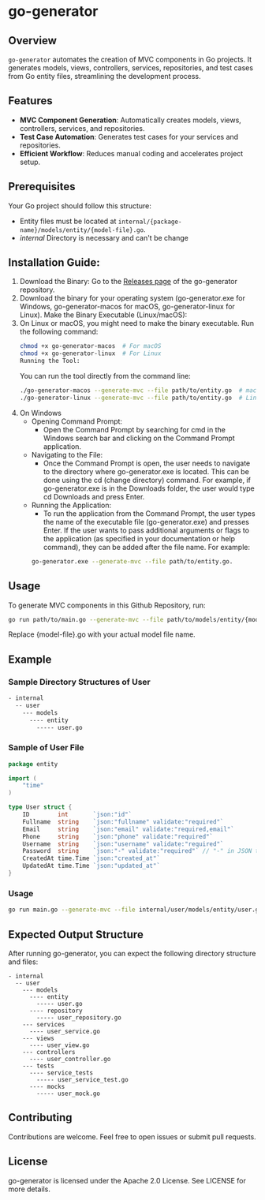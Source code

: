 # go-generator

## Overview
`go-generator` automates the creation of MVC components in Go projects. It generates models, views, controllers, services, repositories, and test cases from Go entity files, streamlining the development process.

## Features
- **MVC Component Generation**: Automatically creates models, views, controllers, services, and repositories.
- **Test Case Automation**: Generates test cases for your services and repositories.
- **Efficient Workflow**: Reduces manual coding and accelerates project setup.

## Prerequisites
Your Go project should follow this structure:
- Entity files must be located at `internal/{package-name}/models/entity/{model-file}.go`.
- *internal* Directory is necessary and can't be change

## Installation Guide:
1. Download the Binary:
Go to the [Releases page](https://github.com/pworld/go-generator/releases/tag/v.1.0.2) of the go-generator repository. 
2. Download the binary for your operating system (go-generator.exe for Windows, go-generator-macos for macOS, go-generator-linux for Linux).
Make the Binary Executable (Linux/macOS):
3. On Linux or macOS, you might need to make the binary executable. Run the following command:
    ```bash
    chmod +x go-generator-macos  # For macOS
    chmod +x go-generator-linux  # For Linux
    Running the Tool:
    ```
    You can run the tool directly from the command line:
    ```bash
    ./go-generator-macos --generate-mvc --file path/to/entity.go  # macOS
    ./go-generator-linux --generate-mvc --file path/to/entity.go  # Linux
    ```
4. On Windows
    - Opening Command Prompt: 
      - Open the Command Prompt by searching for cmd in the Windows search bar and clicking on the Command Prompt application.
    - Navigating to the File: 
      - Once the Command Prompt is open, the user needs to navigate to the directory where go-generator.exe is located. This can be done using the cd (change directory) command.
      For example, if go-generator.exe is in the Downloads folder, the user would type cd Downloads and press Enter.
    - Running the Application:
      - To run the application from the Command Prompt, the user types the name of the executable file (go-generator.exe) and presses Enter.
      If the user wants to pass additional arguments or flags to the application (as specified in your documentation or help command), they can be added after the file name. For example: 
      ```bash
      go-generator.exe --generate-mvc --file path/to/entity.go.
      ```
## Usage
To generate MVC components in this Github Repository, run:
```bash
go run path/to/main.go --generate-mvc --file path/to/models/entity/{model-file}.go
```
Replace {model-file}.go with your actual model file name.

## Example

### Sample Directory Structures of User
```bash
- internal
  -- user
    --- models
      ---- entity
        ----- user.go
```

### Sample of User File
```go
package entity

import (
	"time"
)

type User struct {
	ID        int       `json:"id"`
	Fullname  string    `json:"fullname" validate:"required"`
	Email     string    `json:"email" validate:"required,email"`
	Phone     string    `json:"phone" validate:"required"`
	Username  string    `json:"username" validate:"required"`
	Password  string    `json:"-" validate:"required"` // "-" in JSON tag to prevent sending the password hash
	CreatedAt time.Time `json:"created_at"`
	UpdatedAt time.Time `json:"updated_at"`
}
```
### Usage
```bash
go run main.go --generate-mvc --file internal/user/models/entity/user.go
```

## Expected Output Structure
After running go-generator, you can expect the following directory structure and files:
```base
- internal
  -- user
    --- models
      ---- entity
        ----- user.go
      ---- repository
        ----- user_repository.go
    --- services
      ---- user_service.go
    --- views
      ---- user_view.go
    --- controllers
      ---- user_controller.go
    --- tests
      ---- service_tests
        ----- user_service_test.go
      ---- mocks
        ----- user_mock.go

```

## Contributing
Contributions are welcome. Feel free to open issues or submit pull requests.

## License
go-generator is licensed under the Apache 2.0 License. See LICENSE for more details.